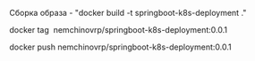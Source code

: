 
Сборка образа - "docker build -t springboot-k8s-deployment ." 

docker tag <IMAGE ID> nemchinovrp/springboot-k8s-deployment:0.0.1

docker push nemchinovrp/springboot-k8s-deployment:0.0.1
